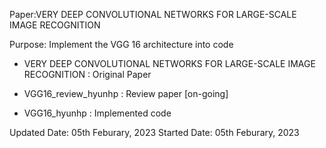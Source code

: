 Paper:VERY DEEP CONVOLUTIONAL NETWORKS FOR LARGE-SCALE IMAGE RECOGNITION

Purpose: Implement the VGG 16 architecture into code

- VERY DEEP CONVOLUTIONAL NETWORKS FOR LARGE-SCALE IMAGE RECOGNITION : Original Paper

- VGG16_review_hyunhp : Review paper [on-going]

- VGG16_hyunhp : Implemented code

Updated Date: 05th Feburary, 2023
Started Date: 05th Feburary, 2023
